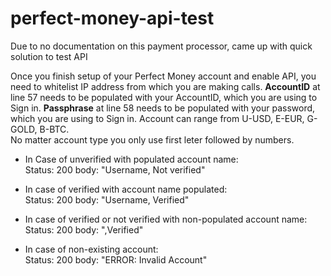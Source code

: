 # perfect-money-api-test
Due to no documentation on this payment processor, came up with quick solution to test API

 Once you finish setup of your Perfect Money account and enable API, you need to whitelist IP address from which you are making calls.
 <b>AccountID</b> at line 57 needs to be populated with your AccountID, which you are using to Sign in.
 <b>Passphrase</b> at line 58 needs to be populated with your password, which you are using to Sign in.
 Account can range from U-USD, E-EUR, G-GOLD, B-BTC. <br>
 No matter account type you only use first leter followed by numbers.

 * In Case of unverified with populated account name: <br>
   Status: 200 body: "Username, Not verified"

 * In case of verified with account name populated: <br>
   Status: 200 body: "Username, Verified"
   
 * In case of verified or not verified with non-populated account name: <br>
   Status: 200 body: ",Verified"

 * In case of non-existing account: <br>
   Status: 200 body: "ERROR: Invalid Account"
